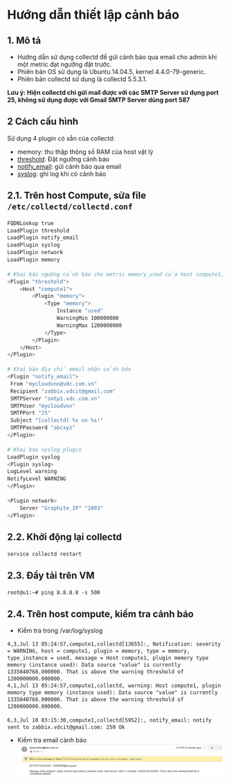 # Hướng dẫn thiết lập cảnh báo

## 1. Mô tả

- Hướng dẫn sử dụng collectd để gửi cảnh báo qua email cho admin khi một metric đạt ngưỡng đặt trước.
- Phiên bản OS sử dụng là Ubuntu 14.04.5, kernel 4.4.0-79-generic.
- Phiên bản collectd sử dụng là collectd 5.5.3.1.

**Lưu ý: Hiện collectd chỉ gửi mail được với các SMTP Server sử dụng port 25, không sử dụng được với Gmail SMTP Server dùng port 587**


## 2 Cách cấu hình
Sử dụng 4 plugin có sẵn của collectd:
 - memory: thu thập thông số RAM của host vật lý
 - [threshold](plugins/threshold_plugin.md): Đặt ngưỡng cảnh báo
 - [notify_email](plugins/notify_email_plugin.md): gửi cảnh báo qua email
 - [syslog](plugins/syslog_plugin.md): ghi log khi có cảnh báo

## 2.1. Trên host Compute, sửa file `/etc/collectd/collectd.conf`

```sh
FQDNLookup true
LoadPlugin threshold
LoadPlugin notify_email
LoadPlugin syslog
LoadPlugin network
LoadPlugin memory

# Khai báo ngưỡng cảnh báo cho metric memory_used của host compute1, đơn vị là bytes
<Plugin "threshold"> 
    <Host "compute1">
        <Plugin "memory">
            <Type "memory">
                Instance "used"
                WarningMin 100000000
                WarningMax 1200000000
            </Type>
        </Plugin>
    </Host>
</Plugin>

# Khai báo địa chỉ email nhận cảnh báo
<Plugin "notify_email">
 From "mycloudvnn@vdc.com.vn"
 Recipient "zabbix.vdcit@gmail.com"
 SMTPServer "smtp1.vdc.com.vn"
 SMTPUser "mycloudvnn"
 SMTPPort "25"
 Subject "[collectd] %s on %s!"
 SMTPPassword "abcxyz"
</Plugin>

# Khai báo syslog plugin
LoadPlugin syslog
<Plugin syslog>
LogLevel warning
NotifyLevel WARNING
</Plugin>

<Plugin network>
    Server "Graphite_IP" "2003"
</Plugin>

```

## 2.2. Khởi động lại collectd
`service collectd restart`

## 2.3. Đẩy tải trên VM 
`root@u1:~# ping 8.8.8.8 -s 500`

## 2.4. Trên host compute, kiểm tra cảnh báo
- Kiểm tra trong /var/log/syslog
```
4,3,Jul 13 05:24:57,compute1,collectd[13655]:, Notification: severity = WARNING, host = compute1, plugin = memory, type = memory, type_instance = used, message = Host compute1, plugin memory type memory (instance used): Data source "value" is currently 1335840768.000000. That is above the warning threshold of 1200000000.000000.
4,1,Jul 13 05:24:57,compute1,collectd, warning: Host compute1, plugin memory type memory (instance used): Data source "value" is currently 1335840768.000000. That is above the warning threshold of 1200000000.000000.

6,3,Jul 10 03:15:30,compute1,collectd[5952]:, notify_email: notify sent to zabbix.vdcit@gmail.com: 250 Ok
```

- Kiểm tra email cảnh báo
![notify_email](../images/notify_email/notify_email_2.png)

